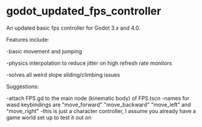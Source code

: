 # godot_updated_fps_controller
An updated basic fps controller for Godot 3.x and 4.0.

Features include:

-basic movement and jumping

-physics interpolation to reduce jitter on high refresh rate monitors

-solves all weird slope sliding/climbing issues 


Suggestions:

-attach FPS.gd to the main node (kinematic body) of FPS.tscn
-names for wasd keybindings are "move_forward" "move_backward" "move_left" and "move_right"
-this is just a character controller, I assume you already have a game world set up to test it out on
